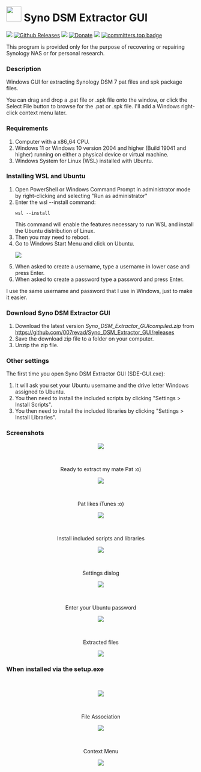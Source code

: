 # <img src="images/icon.png" width="40"> Syno DSM Extractor GUI

<a href="https://github.com/007revad/Syno_DSM_Extractor_GUI/releases"><img src="https://img.shields.io/github/release/007revad/Syno_DSM_Extractor_GUI.svg"></a>
[![Github Releases](https://img.shields.io/github/downloads/007revad/Syno_DSM_Extractor_GUI/total.svg)](https://github.com/007revad/Syno_DSM_Extractor_GUI/releases)
<a href="https://hits.seeyoufarm.com"><img src="https://hits.seeyoufarm.com/api/count/incr/badge.svg?url=https%3A%2F%2Fgithub.com%2F007revad%2FSyno_DSM_Extractor_GUI&count_bg=%2379C83D&title_bg=%23555555&icon=&icon_color=%23E7E7E7&title=views&edge_flat=false"/></a>
[![Donate](https://img.shields.io/badge/Donate-PayPal-green.svg)](https://www.paypal.com/paypalme/007revad)
[![](https://img.shields.io/static/v1?label=Sponsor&message=%E2%9D%A4&logo=GitHub&color=%23fe8e86)](https://github.com/sponsors/007revad)
[![committers.top badge](https://user-badge.committers.top/australia/007revad.svg)](https://user-badge.committers.top/australia/007revad)

This program is provided only for the purpose of recovering or repairing Synology NAS or for personal research.

### Description

Windows GUI for extracting Synology DSM 7 pat files and spk package files.

You can drag and drop a .pat file or .spk file onto the window, or click the Select File button to browse for the .pat or .spk file. I'll add a Windows right-click context menu later.

### Requirements

1. Computer with a x86_64 CPU.
2. Windows 11 or Windows 10 version 2004 and higher (Build 19041 and higher) running on either a physical device or virtual machine.
3. Windows System for Linux (WSL) installed with Ubuntu.

### Installing WSL and Ubuntu

1. Open PowerShell or Windows Command Prompt in administrator mode by right-clicking and selecting "Run as administrator"
2. Enter the wsl --install command:
    ```
    wsl --install
    ```
    This command will enable the features necessary to run WSL and install the Ubuntu distribution of Linux.
3. Then you may need to reboot.
4. Go to Windows Start Menu and click on Ubuntu.
    <p align="left"><img src="/images/open-ubuntu.png"></p>
6. When asked to create a username, type a username in lower case and press Enter.
7. When asked to create a password type a password and press Enter.

I use the same username and password that I use in Windows, just to make it easier.

### Download Syno DSM Extractor GUI

1. Download the latest version _Syno_DSM_Extractor_GUI_<version>_compiled.zip_ from https://github.com/007revad/Syno_DSM_Extractor_GUI/releases
2. Save the download zip file to a folder on your computer.
3. Unzip the zip file.

### Other settings

The first time you open Syno DSM Extractor GUI (SDE-GUI.exe):
1. It will ask you set your Ubuntu username and the drive letter Windows assigned to Ubuntu.
2. You then need to install the included scripts by clicking "Settings > Install Scripts".
3. You then need to install the included libraries by clicking "Settings > Install Libraries".

### Screenshots

<!--- <p align="center">Description of image goes here</p> --->
<p align="center"><img src="/images/about.png"></p>

<br>

<p align="center">Ready to extract my mate Pat :o)</p>
<p align="center"><img src="/images/gui.png"></p>

<br>

<p align="center">Pat likes iTunes :o)</p>
<p align="center"><img src="/images/gui-spk.png"></p>

<br>

<p align="center">Install included scripts and libraries</p>
<p align="center"><img src="/images/install.png"></p>

<br>

<p align="center">Settings dialog</p>
<p align="center"><img src="/images/settings.png"></p>

<br>

<p align="center">Enter your Ubuntu password</p>
<p align="center"><img src="/images/sudo_pwd.png"></p>

<br>

<p align="center">Extracted files</p>
<p align="center"><img src="/images/extracted.png"></p>

### When installed via the setup.exe

<br>

<!--- <p align="center">Description of image goes here</p> --->
<p align="center"><img src="/images/setup-finished.png"></p>

<br>

<p align="center">File Association</p>
<p align="center"><img src="/images/file-association.png"></p>

<br>

<p align="center">Context Menu</p>
<p align="center"><img src="/images/context-menu.png"></p>


